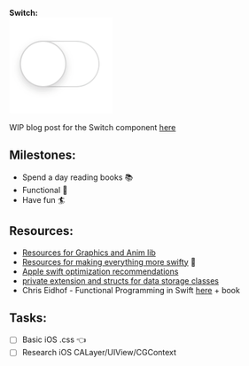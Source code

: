 **Switch:**  
<img width="186" alt="img" src="https://raw.githubusercontent.com/stylekit/img/master/switch8crop20fps.gif">  

WIP blog post for the Switch component [here](http://stylekit.org/blog/2017/01/24/Switch/)   

## Milestones:
- Spend a day reading books 📚
- Functional 🤖 
- Have fun 🏄   

## Resources:
- [Resources for Graphics and Anim lib](https://www.raywenderlich.com/90488/calayer-in-ios-with-swift-10-examples) 
- [Resources for making everything more swifty](https://www.raywenderlich.com/category/swift)  🔑
- [Apple swift optimization recommendations](https://github.com/apple/swift/blob/master/docs/OptimizationTips.rst#the-cost-of-large-swift-values) 
- [private extension and structs for data storage classes](https://www.natashatherobot.com/using-swift-extensions/) 
- Chris Eidhof - Functional Programming in Swift  [here](https://realm.io/news/functional-programming-swift-chris-eidhof/) + book  

## Tasks:
- [ ] Basic iOS .css 👈
- [ ] Research iOS CALayer/UIView/CGContext